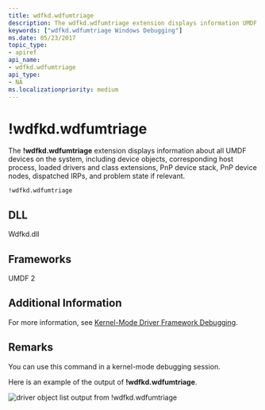 ```yaml
---
title: wdfkd.wdfumtriage
description: The wdfkd.wdfumtriage extension displays information UMDF devices on the system, including device objects, loaded drivers and class extensions, PnP device stack, dispatched IRPs.
keywords: ["wdfkd.wdfumtriage Windows Debugging"]
ms.date: 05/23/2017
topic_type:
- apiref
api_name:
- wdfkd.wdfumtriage
api_type:
- NA
ms.localizationpriority: medium
---
```


# !wdfkd.wdfumtriage


The **!wdfkd.wdfumtriage** extension displays information about all UMDF devices on the system, including device objects, corresponding host process, loaded drivers and class extensions, PnP device stack, PnP device nodes, dispatched IRPs, and problem state if relevant.

```dbgcmd
!wdfkd.wdfumtriage
```

## <span id="DLL"></span><span id="dll"></span>DLL


Wdfkd.dll

## <span id="Frameworks"></span><span id="frameworks"></span><span id="FRAMEWORKS"></span>Frameworks


UMDF 2

## <span id="Additional_Information"></span><span id="additional_information"></span><span id="ADDITIONAL_INFORMATION"></span>Additional Information


For more information, see [Kernel-Mode Driver Framework Debugging](kernel-mode-driver-framework-debugging.md).

Remarks
-------

You can use this command in a kernel-mode debugging session.

Here is an example of the output of **!wdfkd.wdfumtriage**.

![driver object list output from !wdfkd.wdfumtriage](images/wdfumtriage2.png)

 

 





